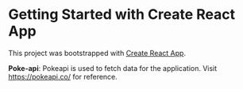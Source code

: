 # Getting Started with Create React App

This project was bootstrapped with [Create React App](https://github.com/facebook/create-react-app).

**Poke-api**:
Pokeapi is used to fetch data for the application. Visit https://pokeapi.co/ for reference.

